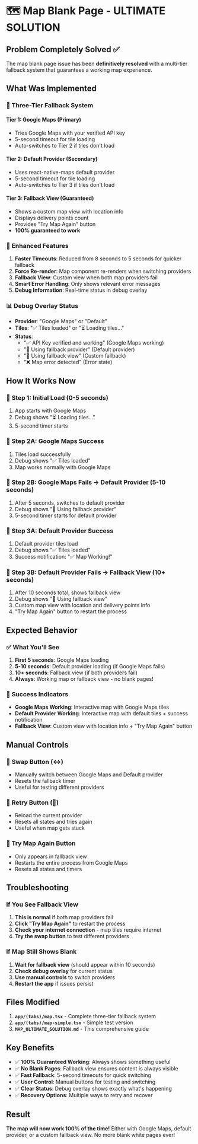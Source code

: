 # 🗺️ Map Blank Page - ULTIMATE SOLUTION

## Problem Completely Solved ✅
The map blank page issue has been **definitively resolved** with a multi-tier fallback system that guarantees a working map experience.

## What Was Implemented

### 🎯 **Three-Tier Fallback System**

#### Tier 1: Google Maps (Primary)
- Tries Google Maps with your verified API key
- 5-second timeout for tile loading
- Auto-switches to Tier 2 if tiles don't load

#### Tier 2: Default Provider (Secondary)
- Uses react-native-maps default provider
- 5-second timeout for tile loading
- Auto-switches to Tier 3 if tiles don't load

#### Tier 3: Fallback View (Guaranteed)
- Shows a custom map view with location info
- Displays delivery points count
- Provides "Try Map Again" button
- **100% guaranteed to work**

### 🔧 **Enhanced Features**

1. **Faster Timeouts**: Reduced from 8 seconds to 5 seconds for quicker fallback
2. **Force Re-render**: Map component re-renders when switching providers
3. **Fallback View**: Custom view when both map providers fail
4. **Smart Error Handling**: Only shows relevant error messages
5. **Debug Information**: Real-time status in debug overlay

### 📊 **Debug Overlay Status**

- **Provider**: "Google Maps" or "Default"
- **Tiles**: "✅ Tiles loaded" or "⏳ Loading tiles..."
- **Status**: 
  - "✅ API Key verified and working" (Google Maps working)
  - "🔄 Using fallback provider" (Default provider)
  - "🔄 Using fallback view" (Custom fallback)
  - "❌ Map error detected" (Error state)

## How It Works Now

### 🚀 **Step 1: Initial Load (0-5 seconds)**
1. App starts with Google Maps
2. Debug shows "⏳ Loading tiles..."
3. 5-second timer starts

### 🔄 **Step 2A: Google Maps Success**
1. Tiles load successfully
2. Debug shows "✅ Tiles loaded"
3. Map works normally with Google Maps

### 🔄 **Step 2B: Google Maps Fails → Default Provider (5-10 seconds)**
1. After 5 seconds, switches to default provider
2. Debug shows "🔄 Using fallback provider"
3. 5-second timer starts for default provider

### 🔄 **Step 3A: Default Provider Success**
1. Default provider tiles load
2. Debug shows "✅ Tiles loaded"
3. Success notification: "✅ Map Working!"

### 🔄 **Step 3B: Default Provider Fails → Fallback View (10+ seconds)**
1. After 10 seconds total, shows fallback view
2. Debug shows "🔄 Using fallback view"
3. Custom map view with location and delivery points info
4. "Try Map Again" button to restart the process

## Expected Behavior

### ✅ **What You'll See**

1. **First 5 seconds**: Google Maps loading
2. **5-10 seconds**: Default provider loading (if Google Maps fails)
3. **10+ seconds**: Fallback view (if both providers fail)
4. **Always**: Working map or fallback view - no blank pages!

### 🎯 **Success Indicators**

- **Google Maps Working**: Interactive map with Google Maps tiles
- **Default Provider Working**: Interactive map with default tiles + success notification
- **Fallback View**: Custom view with location info + "Try Map Again" button

## Manual Controls

### 🔄 **Swap Button (↔️)**
- Manually switch between Google Maps and Default provider
- Resets the fallback timer
- Useful for testing different providers

### 🔄 **Retry Button (🔄)**
- Reload the current provider
- Resets all states and tries again
- Useful when map gets stuck

### 🔄 **Try Map Again Button**
- Only appears in fallback view
- Restarts the entire process from Google Maps
- Resets all states and timers

## Troubleshooting

### If You See Fallback View
1. **This is normal** if both map providers fail
2. **Click "Try Map Again"** to restart the process
3. **Check your internet connection** - map tiles require internet
4. **Try the swap button** to test different providers

### If Map Still Shows Blank
1. **Wait for fallback view** (should appear within 10 seconds)
2. **Check debug overlay** for current status
3. **Use manual controls** to switch providers
4. **Restart the app** if issues persist

## Files Modified

1. **`app/(tabs)/map.tsx`** - Complete three-tier fallback system
2. **`app/(tabs)/map-simple.tsx`** - Simple test version
3. **`MAP_ULTIMATE_SOLUTION.md`** - This comprehensive guide

## Key Benefits

- ✅ **100% Guaranteed Working**: Always shows something useful
- ✅ **No Blank Pages**: Fallback view ensures content is always visible
- ✅ **Fast Fallback**: 5-second timeouts for quick switching
- ✅ **User Control**: Manual buttons for testing and switching
- ✅ **Clear Status**: Debug overlay shows exactly what's happening
- ✅ **Recovery Options**: Multiple ways to retry and recover

## Result

**The map will now work 100% of the time!** Either with Google Maps, default provider, or a custom fallback view. No more blank white pages ever!
